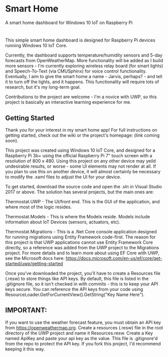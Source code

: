 # Smart Home
A smart home dashboard for Windows 10 IoT on Raspberry Pi
#
This simple smart home dashboard is designed for Raspberry Pi devices running Windows 10 IoT Core. 

Currently, the dashboard supports temperature/humidity sensors and 5-day forecasts from OpenWeatherMap. More functionality will be added as I build more sensors - I'm currently exploring wireless relay board (for smart lights) and Speech-To-Text (via CMUSphinx) for voice control functionality. Eventually, I aim to give the smart home a name - Jarvis, perhaps? - and tell it to turn off the lights, and it happens. This functionality will require lots of research, but it's my long-term goal.  

Contributions to the project are welcome - I'm a novice with UWP, so this project is basically an interactive learning experience for me. 

## Getting Started

Thank you for your interest in my smart home app! For full instructions on getting started, check out the wiki or the project's homepage: (link coming soon). 

This project was created using Windows 10 IoT Core, and designed for a Raspberry Pi 3b+ using the official Raspberry Pi 7" touch screen with a resolution of 800 x 480. Using this project on any other device may yeild undesirable results, or worse - some UI elements may not render at all. If you plan to use this on another device, it will almost certainly be necessary to modify the .xaml files to adjust the UI for your device. 

To get started, download the source code and open the .sln in Visual Studio 2017 or above. The solution has several projects, but the main ones are: 

Thermostat.UWP - The UI/front end. This is the GUI of the application, and where most of the logic resides.

Thermostat.Models - This is where the Models reside. Models include information about IoT Devices (sensors, actuators, etc). 

Thermostat.Migrations - This is a .Net Core console application designed for running migrations using Entity Framework code-first. The reason for this project is that UWP applications cannot use Entity Framework Core directly, so a reference was added from the UWP project to the Migrations project. For more details and to learn more about using EF Core with UWP, see the Microsoft docs here: https://docs.microsoft.com/en-us/ef/core/get-started/uwp/getting-started

Once you've downloaded the project, you'll have to create a Resources file (.resw) to store things like API keys. By default, this file is listed in the .gitignore file, so it isn't checked in with commits - this is to keep your API keys secure. You can reference the API keys from your code using ResourceLoader.GetForCurrentView().GetString("Key Name Here"). 

## IMPORTANT:
If you want to use the weather forecast feature, you must obtain an API key from https://openweathermap.org. Create a resources (.resw) file in the root directory of the UWP project and name it Resources.resw. Create a Key named ApiKey and paste your api key as the value. This file is .gitignore'd from the repo to protect the API key. If you fork this project, I'd recommend keeping it this way. 
